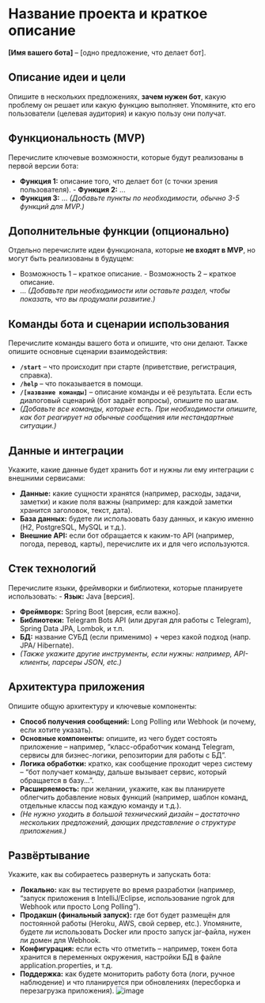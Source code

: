 # Название проекта и краткое описание
**[Имя вашего бота]** – [одно предложение, что делает бот].

## Описание идеи и цели
Опишите в нескольких предложениях, **зачем нужен бот**, какую проблему он решает или какую функцию выполняет. Упомяните, кто его пользователи (целевая аудитория) и какую пользу они получат.

## Функциональность (MVP)
Перечислите ключевые возможности, которые будут реализованы в первой версии бота:
- **Функция 1:** описание того, что делает бот (с точки зрения пользователя). - **Функция 2:** ...
 - **Функция 3:** ... *(Добавьте пункты по необходимости, обычно 3-5 функций             для MVP.)*

## Дополнительные функции (опционально)
Отдельно перечислите идеи функционала, которые **не входят в MVP**, но могут быть реализованы в будущем:
- Возможность 1 – краткое описание. - Возможность 2 – краткое описание.
- ... *(Добавьте при необходимости или оставьте раздел, чтобы показать, что вы продумали развитие.)*

## Команды бота и сценарии использования
Перечислите команды вашего бота и опишите, что они делают. Также опишите основные сценарии взаимодействия:
- **`/start`** – что происходит при старте (приветствие, регистрация, справка).
- **`/help`** – что показывается в помощи.
- **`/[название команды]`** – описание команды и её результата. Если есть диалоговый сценарий (бот задаёт вопросы), опишите по шагам.
- *(Добавьте все команды, которые есть. При необходимости опишите, как бот реагирует на обычные сообщения или нестандартные ситуации.)*

## Данные и интеграции
Укажите, какие данные будет хранить бот и нужны ли ему интеграции с внешними сервисами:
- **Данные:** какие сущности хранятся (например, расходы, задачи, заметки) и какие поля важны (например: для каждой заметки хранится заголовок, текст, дата).
- **База данных:** будете ли использовать базу данных, и какую именно (H2, PostgreSQL, MySQL и т.д.).
- **Внешние API:** если бот обращается к каким-то API (например, погода, перевод, карты), перечислите их и для чего используются.

## Стек технологий
Перечислите языки, фреймворки и библиотеки, которые планируете использовать: - **Язык:** Java [версия].
- **Фреймворк:** Spring Boot [версия, если важно].
- **Библиотеки:** Telegram Bots API (или другая для работы с Telegram), Spring Data JPA, Lombok, и т.п.
- **БД:** название СУБД (если применимо) + через какой подход (напр. JPA/ Hibernate).
- *(Также укажите другие инструменты, если нужны: например, API-клиенты, парсеры JSON, etc.)*

## Архитектура приложения
Опишите общую архитектуру и ключевые компоненты:
- **Способ получения сообщений:** Long Polling или Webhook (и почему, если хотите указать).
- **Основные компоненты:** опишите, из чего будет состоять приложение – например, “класс-обработчик команд Telegram, сервисы для бизнес-логики, репозитории для работы с БД”.
- **Логика обработки:** кратко, как сообщение проходит через систему – “бот получает команду, дальше вызывает сервис, который обращается в базу...”.
- **Расширяемость:** при желании, укажите, как вы планируете облегчить добавление новых функций (например, шаблон команд, отдельные классы под каждую команду и т.д.).
- *(Не нужно уходить в большой технический дизайн – достаточно нескольких предложений, дающих представление о структуре приложения.)*

## Развёртывание
Укажите, как вы собираетесь развернуть и запускать бота:
- **Локально:** как вы тестируете во время разработки (например, “запуск приложения в IntelliJ/Eclipse, использование ngrok для Webhook или просто Long Polling”).
- **Продакшн (финальный запуск):** где бот будет размещён для постоянной работы (Heroku, AWS, свой сервер, etc.). Упомяните, будете ли использовать Docker или просто запуск jar-файла, нужен ли домен для Webhook.
- **Конфигурация:** если есть что отметить – например, токен бота хранится в переменных окружения, настройки БД в файле application.properties, и т.д.
- **Поддержка:** как будете мониторить работу бота (логи, ручное наблюдение) и что планируется при обновлениях (пересборка и перезагрузка приложения).
![image](https://github.com/user-attachments/assets/4739ab84-955a-4425-a52d-0cb2ae3f5b57)
